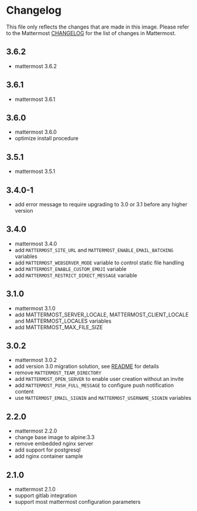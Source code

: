 # Changelog

This file only reflects the changes that are made in this image. Please refer to
the Mattermost [CHANGELOG](http://docs.mattermost.com/administration/changelog.html)
for the list of changes in Mattermost.

## 3.6.2

- mattermost 3.6.2

## 3.6.1

- mattermost 3.6.1

## 3.6.0

- mattermost 3.6.0
- optimize install procedure

## 3.5.1

- mattermost 3.5.1

## 3.4.0-1

- add error message to require upgrading to 3.0 or 3.1 before any higher version

## 3.4.0

- mattermost 3.4.0
- add `MATTERMOST_SITE_URL` and `MATTERMOST_ENABLE_EMAIL_BATCHING` variables
- add `MATTERMOST_WEBSERVER_MODE` variable to control static file handling
- add `MATTERMOST_ENABLE_CUSTOM_EMOJI` variable
- add `MATTERMOST_RESTRICT_DIRECT_MESSAGE` variable

## 3.1.0

- mattermost 3.1.0
- add MATTERMOST_SERVER_LOCALE, MATTERMOST_CLIENT_LOCALE and MATTERMOST_LOCALES variables
- add MATTERMOST_MAX_FILE_SIZE

## 3.0.2

- mattermost 3.0.2
- add version 3.0 migration solution, see [README](README.md) for details
- remove `MATTERMOST_TEAM_DIRECTORY`
- add `MATTERMOST_OPEN_SERVER` to enable user creation without an invite
- add `MATTERMOST_PUSH_FULL_MESSAGE` to configure push notification content
- use `MATTERMOST_EMAIL_SIGNIN` and `MATTERMOST_USERNAME_SIGNIN` variables

## 2.2.0

- mattermost 2.2.0
- change base image to alpine:3.3
- remove embedded nginx server
- add support for postgresql
- add nginx container sample

## 2.1.0

- mattermost 2.1.0
- support gitlab integration
- support most mattermost configuration parameters
